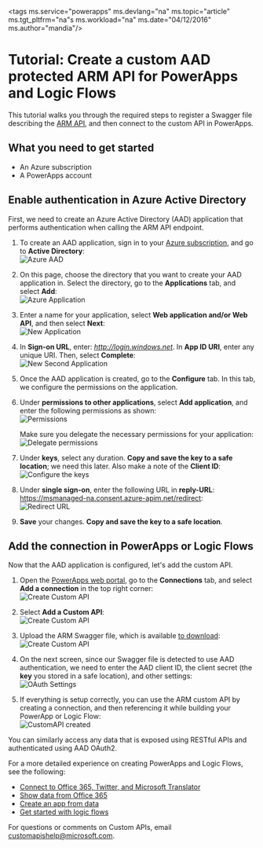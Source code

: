 <properties
	pageTitle="Tutorial: Create a custom API using Azure Resource Manager in PowerApps and Logic Flows | Microsoft Azure"
	description="Azure Resource Manager tutorial to create a custom API in PowerApps and Logic Flows"
	services=""
    suite="powerapps"
	documentationCenter="" 
	authors="sunaysv"
	manager="erikre"
	editor=""/>

<tags
   ms.service="powerapps"
   ms.devlang="na"
   ms.topic="article"
   ms.tgt_pltfrm="na"s
   ms.workload="na" 
   ms.date="04/12/2016"
   ms.author="mandia"/>


# Tutorial: Create a custom AAD protected ARM API for PowerApps and Logic Flows 

This tutorial walks you through the required steps to register a Swagger file describing the [ARM API][6], and  then connect to the custom API in PowerApps. 

## What you need to get started

- An Azure subscription
- A PowerApps account

## Enable authentication in Azure Active Directory

First, we need to create an Azure Active Directory (AAD) application that performs authentication when calling the ARM API endpoint. 

1. To create an AAD application, sign in to your [Azure subscription][7], and go to **Active Directory**:  
![](./media/powerapps-azure-resource-manager-tutorial/azureaad.png "Azure AAD")  

2. On this page, choose the directory that you want to create your AAD application in. Select the directory, go to the **Applications** tab, and select **Add**:  
![](./media/powerapps-azure-resource-manager-tutorial/azureapplication.png "Azure Application")

3. Enter a name for your application, select **Web application and/or Web API**, and then select **Next**:  
![](./media/powerapps-azure-resource-manager-tutorial/newapplication.png "New Application")  

4. In **Sign-on URL**, enter: *http://login.windows.net*. In **App ID URI**, enter any unique URI. Then, select **Complete**:    
![](./media/powerapps-azure-resource-manager-tutorial/newapplication2.png "New Second Application")  

5. Once the AAD application is created, go to the **Configure** tab. In this tab, we configure the permissions on the application. 

6. Under **permissions to other applications**, select **Add application**, and enter the following permissions as shown:  
![](./media/powerapps-azure-resource-manager-tutorial/permissions.png "Permissions")  

	Make sure you delegate the necessary permissions for your application:  
![](./media/powerapps-azure-resource-manager-tutorial/permissions2.png "Delegate permissions")

7. Under **keys**, select any duration. **Copy and save the key to a safe location**; we need this later. Also make a note of the __Client ID__:  
![](./media/powerapps-azure-resource-manager-tutorial/configurekeys.png "Configure the keys")	

8. Under **single sign-on**, enter the following URL in __reply-URL__: https://msmanaged-na.consent.azure-apim.net/redirect:  
![](./media/powerapps-azure-resource-manager-tutorial/redirecturl.png "Redirect URL")

9. **Save** your changes. **Copy and save the key to a safe location**.

## Add the connection in PowerApps or Logic Flows

Now that the AAD application is configured, let's add the custom API. 

1. Open the [PowerApps web portal][1], go to the **Connections** tab, and select __Add a connection__ in the top right corner:  
![](./media/powerapps-azure-resource-manager-tutorial/createnewconnection.png "Create Custom API")  

2. Select __Add a Custom API__:  
![](./media/powerapps-azure-resource-manager-tutorial/connecttocustomapi.png "Create Custom API")

3. Upload the ARM Swagger file, which is available [to download][8]:  
![](./media/powerapps-azure-resource-manager-tutorial/createcustom.png "Create Custom API")

4. On the next screen, since our Swagger file is detected to use AAD authentication, we need to enter the AAD client ID, the client secret (the **key** you stored in a safe location), and other settings:  
![](./media/powerapps-azure-resource-manager-tutorial/oauthsettings.png "OAuth Settings")

5. If everything is setup correctly, you can use the ARM custom API by creating a connection, and then referencing it while building your PowerApp or Logic Flow:  
![](./media/powerapps-azure-resource-manager-tutorial/createdcustomapi.png "CustomAPI created")

You can similarly access any data that is exposed using RESTful APIs and authenticated using AAD OAuth2.

For a more detailed experience on creating PowerApps and Logic Flows, see the following: 

- [Connect to Office 365, Twitter, and Microsoft Translator][5]
- [Show data from Office 365 ][4]
- [Create an app from data][3]
- [Get started with logic flows][2]

For questions or comments on Custom APIs, email [customapishelp@microsoft.com](mailto:customapishelp@microsoft.com).


<!--Reference links in article-->
[1]: https://web.powerapps.com
[2]: https://powerapps.microsoft.com/tutorials/get-started-logic-flow/
[3]: https://powerapps.microsoft.com/tutorials/get-started-create-from-data/
[4]: https://powerapps.microsoft.com/tutorials/show-office-data/
[5]: https://powerapps.microsoft.com/tutorials/powerapps-api-functions/
[6]: https://msdn.microsoft.com/library/azure/dn790568.aspx
[7]: https://manage.windowsazure.com
[8]: http://pwrappssamples.blob.core.windows.net/samples/AzureResourceManager.json
